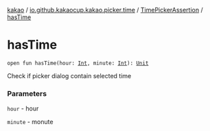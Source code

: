 [kakao](../../index.md) / [io.github.kakaocup.kakao.picker.time](../index.md) / [TimePickerAssertion](index.md) / [hasTime](./has-time.md)

# hasTime

`open fun hasTime(hour: `[`Int`](https://kotlinlang.org/api/latest/jvm/stdlib/kotlin/-int/index.html)`, minute: `[`Int`](https://kotlinlang.org/api/latest/jvm/stdlib/kotlin/-int/index.html)`): `[`Unit`](https://kotlinlang.org/api/latest/jvm/stdlib/kotlin/-unit/index.html)

Check if picker dialog contain selected time

### Parameters

`hour` - hour

`minute` - monute